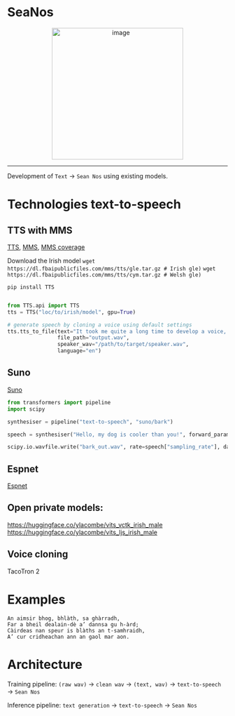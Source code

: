 # SeaNos

 <p align="center">
<img src="https://github.com/bramiozo/SeaNos/blob/main/seannos.png" alt="image" width="300" height="auto" >
 </p>
<hr width=100%>


Development of ```Text``` $\rightarrow$ ```Sean Nos``` using existing models.


# Technologies text-to-speech

## **TTS with MMS**

[TTS](https://huggingface.co/coqui/XTTS-v2), [MMS](https://github.com/facebookresearch/fairseq/tree/main/examples/mms), [MMS coverage](https://dl.fbaipublicfiles.com/mms/misc/language_coverage_mms.html)


Download the Irish model
```wget https://dl.fbaipublicfiles.com/mms/tts/gle.tar.gz # Irish gle)```
```wget https://dl.fbaipublicfiles.com/mms/tts/cym.tar.gz # Welsh gle)```

```pip install TTS ```
```python

from TTS.api import TTS
tts = TTS("loc/to/irish/model", gpu=True)

# generate speech by cloning a voice using default settings
tts.tts_to_file(text="It took me quite a long time to develop a voice, and now that I have it I'm not going to be silent.",
                file_path="output.wav",
                speaker_wav="/path/to/target/speaker.wav",
                language="en")
```

## Suno

[Suno](https://huggingface.co/suno/bark)
```python
from transformers import pipeline
import scipy

synthesiser = pipeline("text-to-speech", "suno/bark")

speech = synthesiser("Hello, my dog is cooler than you!", forward_params={"do_sample": True})

scipy.io.wavfile.write("bark_out.wav", rate=speech["sampling_rate"], data=speech["audio"])
```
## Espnet
[Espnet](https://github.com/espnet/espnet)


## Open private models:
https://huggingface.co/ylacombe/vits_vctk_irish_male
https://huggingface.co/ylacombe/vits_ljs_irish_male


## Voice cloning

TacoTron 2



# Examples

```
An aimsir bhog, bhlàth, sa ghàrradh,
Far a bheil dealain-dè a’ dannsa gu h-àrd;
Càirdeas nan speur is blàths an t-samhraidh,
A’ cur cridheachan ann an gaol mar aon.
```


# Architecture

Training pipeline:
```(raw wav)``` $\rightarrow$ ```clean wav``` $\rightarrow$ ```(text, wav)``` $\rightarrow$ ```text-to-speech``` $\rightarrow$ ```Sean Nos``` 

Inference pipeline:
```text generation``` $\rightarrow$ ```text-to-speech``` $\rightarrow$ ```Sean Nos```